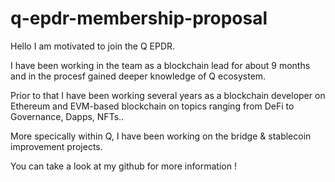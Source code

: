 # q-epdr-membership-proposal

Hello I am motivated to join the Q EPDR.

I have been working in the team as a blockchain lead for about 9 months and in the procesf gained deeper knowledge of Q ecosystem.

Prior to that I have been working several years as a blockchain developer on Ethereum and EVM-based blockchain on topics ranging from DeFi to Governance, Dapps, NFTs..

More specically within Q, I have been working on the bridge & stablecoin improvement projects.

You can take a look at my github for more information !

